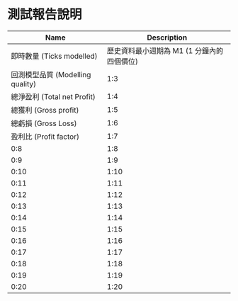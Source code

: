 # 測試報告說明

| Name | Description |
| -- | -- |
| 即時數量 (Ticks modelled) | 歷史資料最小週期為 M1 (1 分鐘內的四個價位) |
| 回測模型品質 (Modelling quality) | 1:3 |
| 總淨盈利 (Total net Profit) | 1:4 |
| 總獲利 (Gross profit) | 1:5 |
| 總虧損 (Gross Loss) | 1:6 |
| 盈利比 (Profit factor) | 1:7 |
| 0:8 | 1:8 |
| 0:9 | 1:9 |
| 0:10 | 1:10 |
| 0:11 | 1:11 |
| 0:12 | 1:12 |
| 0:13 | 1:13 |
| 0:14 | 1:14 |
| 0:15 | 1:15 |
| 0:16 | 1:16 |
| 0:17 | 1:17 |
| 0:18 | 1:18 |
| 0:19 | 1:19 |
| 0:20 | 1:20 |
